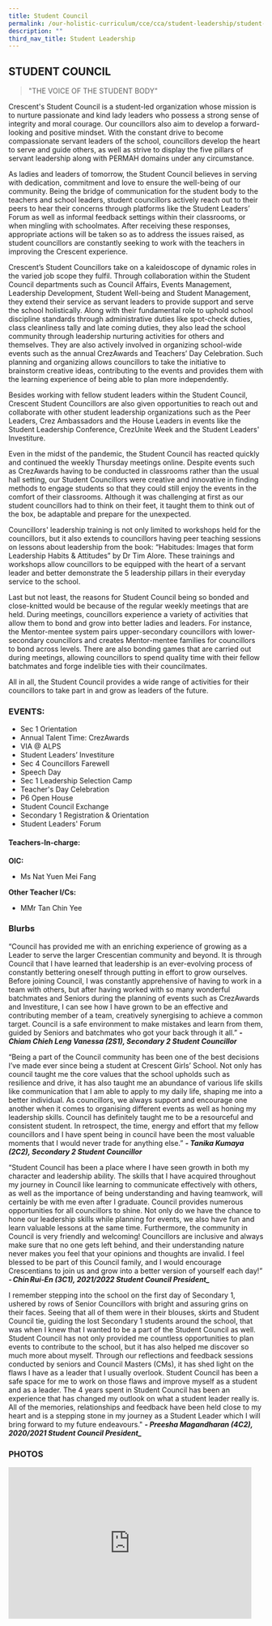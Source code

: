 ```yaml
---
title: Student Council
permalink: /our-holistic-curriculum/cce/cca/student-leadership/student-council/
description: ""
third_nav_title: Student Leadership
---
```

## **STUDENT COUNCIL**

>"THE VOICE OF THE STUDENT BODY"

Crescent's Student Council is a student-led organization whose mission is to nurture passionate and kind lady leaders who possess a strong sense of integrity and moral courage. Our councillors also aim to develop a forward-looking and positive mindset. With the constant drive to become compassionate servant leaders of the school, councillors develop the heart to serve and guide others, as well as strive to display the five pillars of servant leadership along with PERMAH domains under any circumstance. 

As ladies and leaders of tomorrow, the Student Council believes in serving with dedication, commitment and love to ensure the well-being of our community. Being the bridge of communication for the student body to the teachers and school leaders, student councillors actively reach out to their peers to hear their concerns through platforms like the Student Leaders’ Forum as well as informal feedback settings within their classrooms, or when mingling with schoolmates. After receiving these responses, appropriate actions will be taken so as to address the issues raised, as student councillors are constantly seeking to work with the teachers in improving the Crescent experience. 

Crescent’s Student Councillors take on a kaleidoscope of dynamic roles in the varied job scope they fulfil. Through collaboration within the Student Council departments such as Council Affairs, Events Management, Leadership Development, Student Well-being and Student Management, they extend their service as servant leaders to provide support and serve the school holistically. Along with their fundamental role to uphold school discipline standards through administrative duties like spot-check duties, class cleanliness tally and late coming duties, they also lead the school community through leadership nurturing activities for others and themselves. They are also actively involved in organizing school-wide events such as the annual CrezAwards and Teachers’ Day Celebration. Such planning and organizing allows councillors to take the initiative to brainstorm creative ideas, contributing to the events and provides them with the learning experience of being able to plan more independently.  

Besides working with fellow student leaders within the Student Council, Crescent Student Councillors are also given opportunities to reach out and collaborate with other student leadership organizations such as the Peer Leaders, Crez Ambassadors and the House Leaders in events like the Student Leadership Conference, CrezUnite Week and the Student Leaders' Investiture. 

Even in the midst of the pandemic, the Student Council has reacted quickly and continued the weekly Thursday meetings online. Despite events such as CrezAwards having to be conducted in classrooms rather than the usual hall setting, our Student Councillors were creative and innovative in finding methods to engage students so that they could still enjoy the events in the comfort of their classrooms. Although it was challenging at first as our student councillors had to think on their feet, it taught them to think out of the box, be adaptable and prepare for the unexpected.  

Councillors' leadership training is not only limited to workshops held for the councillors, but it also extends to councillors having peer teaching sessions on lessons about leadership from the book: “Habitudes: Images that form Leadership Habits & Attitudes” by Dr Tim Alore. These trainings and workshops allow councillors to be equipped with the heart of a servant leader and better demonstrate the 5 leadership pillars in their everyday service to the school.     

Last but not least, the reasons for Student Council being so bonded and close-knitted would be because of the regular weekly meetings that are held. During meetings, councillors experience a variety of activities that allow them to bond and grow into better ladies and leaders. For instance, the Mentor-mentee system pairs upper-secondary councillors with lower-secondary councillors and creates Mentor-mentee families for councillors to bond across levels. There are also bonding games that are carried out during meetings, allowing councillors to spend quality time with their fellow batchmates and forge indelible ties with their councilmates.  

All in all, the Student Council provides a wide range of activities for their councillors to take part in and grow as leaders of the future.

### **EVENTS:**
* Sec 1 Orientation 
* Annual Talent Time: CrezAwards 
* VIA @ ALPS
* Student Leaders’ Investiture 
* Sec 4 Councillors Farewell 
* Speech Day
* Sec 1 Leadership Selection Camp
* Teacher's Day Celebration 
* P6 Open House
* Student Council Exchange
* Secondary 1 Registration & Orientation  
* Student Leaders' Forum


#### **Teachers-In-charge:**
**OIC:**  
* Ms Nat Yuen Mei Fang  
  
**Other Teacher I/Cs:**  
* MMr Tan Chin Yee


### **Blurbs**

“Council has provided me with an enriching experience of growing as a Leader to serve the larger Crescentian community and beyond. It is through Council that I have learned that leadership is an ever-evolving process of constantly bettering oneself through putting in effort to grow ourselves. Before joining Council, I was constantly apprehensive of having to work in a team with others, but after having worked with so many wonderful batchmates and Seniors during the planning of events such as CrezAwards and Investiture, I can see how I have grown to be an effective and contributing member of a team, creatively synergising to achieve a common target. Council is a safe environment to make mistakes and learn from them, guided by Seniors and batchmates who got your back through it all.”
***- Chiam Chieh Leng Vanessa (2S1), Secondary 2 Student Councillor***

“Being a part of the Council community has been one of the best decisions I’ve made ever since being a student at Crescent Girls’ School. Not only has council taught me the core values that the school upholds such as resilience and drive, it has also taught me an abundance of various life skills like communication that I am able to apply to my daily life, shaping me into a better individual. As councillors, we always support and encourage one another when it comes to organising different events as well as honing my leadership skills. Council has definitely taught me to be a resourceful and consistent student. In retrospect, the time, energy and effort that my fellow councillors and I have spent being in council have been the most valuable moments that I would never trade for anything else.”
***- Tanika Kumaya (2C2), Secondary 2 Student Councillor***

“Student Council has been a place where I have seen growth in both my character and leadership ability. The skills that I have acquired throughout my journey in Council like learning to communicate effectively with others, as well as the importance of being understanding and having teamwork, will certainly be with me even after I graduate. Council provides numerous opportunities for all councillors to shine. Not only do we have the chance to hone our leadership skills while planning for events, we also have fun and learn valuable lessons at the same time. Furthermore, the community in Council is very friendly and welcoming! Councillors are inclusive and always make sure that no one gets left behind, and their understanding nature never makes you feel that your opinions and thoughts are invalid. I feel blessed to be part of this Council family, and I would encourage Crescentians to join us and grow into a better version of yourself each day!”  
***- Chin Rui-En (3C1), 2021/2022 Student Council President_***

I remember stepping into the school on the first day of Secondary 1, ushered by rows of Senior Councillors with bright and assuring grins on their faces. Seeing that all of them were in their blouses, skirts and Student Council tie, guiding the lost Secondary 1 students around the school, that was when I knew that I wanted to be a part of the Student Council as well.  
Student Council has not only provided me countless opportunities to plan events to contribute to the school, but it has also helped me discover so much more about myself. Through our reflections and feedback sessions conducted by seniors and Council Masters (CMs), it has shed light on the flaws I have as a leader that I usually overlook. Student Council has been a safe space for me to work on those flaws and improve myself as a student and as a leader. The 4 years spent in Student Council has been an experience that has changed my outlook on what a student leader really is. All of the memories, relationships and feedback have been held close to my heart and is a stepping stone in my journey as a Student Leader which I will bring forward to my future endeavours."
***- Preesha Magandharan (4C2), 2020/2021 Student Council President_***



### **PHOTOS** ###

<iframe src="https://docs.google.com/presentation/d/e/2PACX-1vRXATBE9jJevH2HL1cD98xZpwbhbcKi5oRTkCs0duTMUWaoRPMNUvyamkuKblfOqRgN75amKh_CWKUP/embed?start=true&loop=true&delayms=3000" frameborder="0" width="480" height="299" allowfullscreen="true"></iframe>